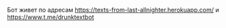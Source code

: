 Бот живет по адресам https://texts-from-last-allnighter.herokuapp.com/ и https://www.t.me/drunktextbot

